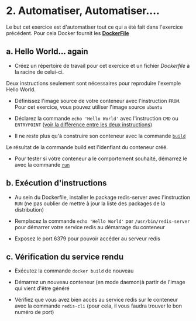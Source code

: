 # 2. Automatiser, Automatiser....

Le but cet exercice est d'automatiser tout ce qui a été fait dans l'exercice précédent.
Pour cela Docker fournit les [**DockerFile**](http://docs.docker.io/en/latest/reference/builder/)

## a. Hello World... again

* Créez un répertoire de travail pour cet exercice et un fichier *Dockerfile* à la racine de celui-ci.

Deux instructions seulement sont nécessaires pour reproduire l'exemple Hello World.

* Définissez l'image source de votre conteneur avec l'instruction `FROM`. Pour cet exercice, vous pouvez utiliser l'image source `ubuntu`

* Déclarez la commande `echo 'Hello World'` avec l'instruction `CMD` ou `ENTRYPOINT` ([voir la différence entre les deux instructions](http://stackoverflow.com/questions/21553353/what-is-the-difference-between-cmd-and-entrypoint-in-a-dockerfile?answertab=active#tab-top))

* Il ne reste plus qu'à construire son conteneur avec la commande [`build`](http://docs.docker.io/en/latest/reference/commandline/cli/#build)

Le résultat de la commande build est l'idenfiant du conteneur créé.

* Pour tester si votre conteneur a le comportement souhaité, démarrez le avec la commande [`run`](http://docs.docker.io/en/latest/reference/commandline/cli/#run)

## b. Exécution d'instructions

* Au sein du Dockerfile, installer le package redis-server avec l'instruction `RUN` (ne pas oublier de mettre à jour la liste des packages de la distribution)

* Remplacez la commande `echo 'Hello World'` par `/usr/bin/redis-server` pour démarrer votre service redis au démarrage du conteneur

* Exposez le port 6379 pour pouvoir accéder au serveur redis

## c. Vérification du service rendu

* Exécutez la commande `docker build` de nouveau

* Démarrez un nouveau conteneur (en mode daemon)à partir de l'image qui vient d'être généré

* Vérifiez que vous avez bien accès au service redis sur le conteneur avec la commande `redis-cli` (pour cela, il vous faudra trouver le bon numéro de port)
